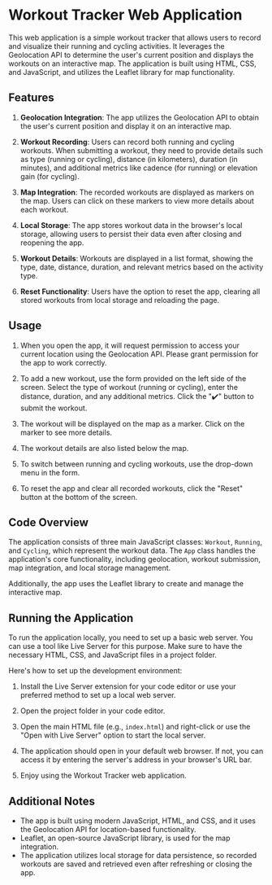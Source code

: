 # Workout Tracker Web Application

This web application is a simple workout tracker that allows users to record and visualize their running and cycling activities. It leverages the Geolocation API to determine the user's current position and displays the workouts on an interactive map. The application is built using HTML, CSS, and JavaScript, and utilizes the Leaflet library for map functionality.

## Features

1. **Geolocation Integration**: The app utilizes the Geolocation API to obtain the user's current position and display it on an interactive map.

2. **Workout Recording**: Users can record both running and cycling workouts. When submitting a workout, they need to provide details such as type (running or cycling), distance (in kilometers), duration (in minutes), and additional metrics like cadence (for running) or elevation gain (for cycling).

3. **Map Integration**: The recorded workouts are displayed as markers on the map. Users can click on these markers to view more details about each workout.

4. **Local Storage**: The app stores workout data in the browser's local storage, allowing users to persist their data even after closing and reopening the app.

5. **Workout Details**: Workouts are displayed in a list format, showing the type, date, distance, duration, and relevant metrics based on the activity type.

6. **Reset Functionality**: Users have the option to reset the app, clearing all stored workouts from local storage and reloading the page.

## Usage

1. When you open the app, it will request permission to access your current location using the Geolocation API. Please grant permission for the app to work correctly.

2. To add a new workout, use the form provided on the left side of the screen. Select the type of workout (running or cycling), enter the distance, duration, and any additional metrics. Click the "✔️" button to submit the workout.

3. The workout will be displayed on the map as a marker. Click on the marker to see more details.

4. The workout details are also listed below the map.

5. To switch between running and cycling workouts, use the drop-down menu in the form.

6. To reset the app and clear all recorded workouts, click the "Reset" button at the bottom of the screen.

## Code Overview

The application consists of three main JavaScript classes: `Workout`, `Running`, and `Cycling`, which represent the workout data. The `App` class handles the application's core functionality, including geolocation, workout submission, map integration, and local storage management.

Additionally, the app uses the Leaflet library to create and manage the interactive map.

## Running the Application

To run the application locally, you need to set up a basic web server. You can use a tool like Live Server for this purpose. Make sure to have the necessary HTML, CSS, and JavaScript files in a project folder.

Here's how to set up the development environment:

1. Install the Live Server extension for your code editor or use your preferred method to set up a local web server.

2. Open the project folder in your code editor.

3. Open the main HTML file (e.g., `index.html`) and right-click or use the "Open with Live Server" option to start the local server.

4. The application should open in your default web browser. If not, you can access it by entering the server's address in your browser's URL bar.

5. Enjoy using the Workout Tracker web application.

## Additional Notes

- The app is built using modern JavaScript, HTML, and CSS, and it uses the Geolocation API for location-based functionality.
- Leaflet, an open-source JavaScript library, is used for the map integration.
- The application utilizes local storage for data persistence, so recorded workouts are saved and retrieved even after refreshing or closing the app.

